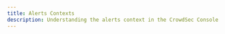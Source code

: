 ```yaml
---
title: Alerts Contexts
description: Understanding the alerts context in the CrowdSec Console
---
```

